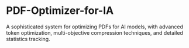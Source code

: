 # PDF-Optimizer-for-IA
A sophisticated system for optimizing PDFs for AI models, with advanced token optimization, multi-objective compression techniques, and detailed statistics tracking.
